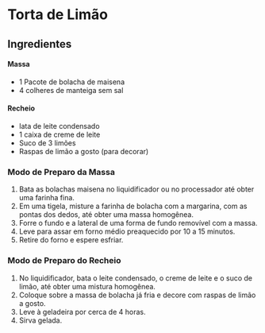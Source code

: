 # Torta de Limão 

## Ingredientes

#### Massa

-  1 Pacote de bolacha de maisena
- 4 colheres de manteiga sem sal

#### Recheio

- lata de leite condensado
- 1 caixa de creme de leite
- Suco de 3 limões
- Raspas de limão a gosto (para decorar)

### Modo de Preparo da Massa

1. Bata as bolachas maisena no liquidificador ou no processador até obter uma farinha fina.
2. Em uma tigela, misture a farinha de bolacha com a margarina, com as pontas dos dedos, até obter uma massa homogênea.
3. Forre o fundo e a lateral de uma forma de fundo removível com a massa.
4. Leve para assar em forno médio preaquecido por 10 a 15 minutos.
5. Retire do forno e espere esfriar.

### Modo de Preparo do Recheio

1. No liquidificador, bata o leite condensado, o creme de leite e o suco de limão, até obter uma mistura homogênea.
2. Coloque sobre a massa de bolacha já fria e decore com raspas de limão a gosto.
3. Leve à geladeira por cerca de 4 horas.
4. Sirva gelada.